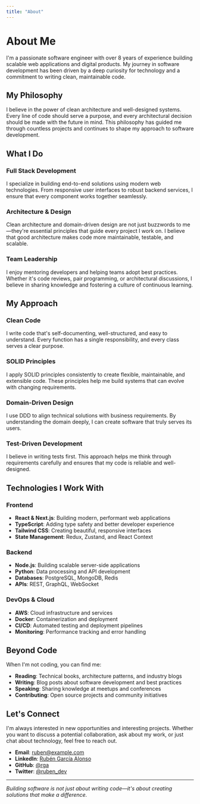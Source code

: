```yaml
---
title: "About"
---
```


# About Me

I'm a passionate software engineer with over 8 years of experience building scalable web applications and digital products. My journey in software development has been driven by a deep curiosity for technology and a commitment to writing clean, maintainable code.

## My Philosophy

I believe in the power of clean architecture and well-designed systems. Every line of code should serve a purpose, and every architectural decision should be made with the future in mind. This philosophy has guided me through countless projects and continues to shape my approach to software development.

## What I Do

### Full Stack Development
I specialize in building end-to-end solutions using modern web technologies. From responsive user interfaces to robust backend services, I ensure that every component works together seamlessly.

### Architecture & Design
Clean architecture and domain-driven design are not just buzzwords to me—they're essential principles that guide every project I work on. I believe that good architecture makes code more maintainable, testable, and scalable.

### Team Leadership
I enjoy mentoring developers and helping teams adopt best practices. Whether it's code reviews, pair programming, or architectural discussions, I believe in sharing knowledge and fostering a culture of continuous learning.

## My Approach

### Clean Code
I write code that's self-documenting, well-structured, and easy to understand. Every function has a single responsibility, and every class serves a clear purpose.

### SOLID Principles
I apply SOLID principles consistently to create flexible, maintainable, and extensible code. These principles help me build systems that can evolve with changing requirements.

### Domain-Driven Design
I use DDD to align technical solutions with business requirements. By understanding the domain deeply, I can create software that truly serves its users.

### Test-Driven Development
I believe in writing tests first. This approach helps me think through requirements carefully and ensures that my code is reliable and well-designed.

## Technologies I Work With

### Frontend
- **React & Next.js**: Building modern, performant web applications
- **TypeScript**: Adding type safety and better developer experience
- **Tailwind CSS**: Creating beautiful, responsive interfaces
- **State Management**: Redux, Zustand, and React Context

### Backend
- **Node.js**: Building scalable server-side applications
- **Python**: Data processing and API development
- **Databases**: PostgreSQL, MongoDB, Redis
- **APIs**: REST, GraphQL, WebSocket

### DevOps & Cloud
- **AWS**: Cloud infrastructure and services
- **Docker**: Containerization and deployment
- **CI/CD**: Automated testing and deployment pipelines
- **Monitoring**: Performance tracking and error handling

## Beyond Code

When I'm not coding, you can find me:

- **Reading**: Technical books, architecture patterns, and industry blogs
- **Writing**: Blog posts about software development and best practices
- **Speaking**: Sharing knowledge at meetups and conferences
- **Contributing**: Open source projects and community initiatives

## Let's Connect

I'm always interested in new opportunities and interesting projects. Whether you want to discuss a potential collaboration, ask about my work, or just chat about technology, feel free to reach out.

- **Email**: ruben@example.com
- **LinkedIn**: [Rubén García Alonso](https://linkedin.com/in/ruben-garcia-alonso)
- **GitHub**: [@rga](https://github.com/rga)
- **Twitter**: [@ruben_dev](https://twitter.com/ruben_dev)

---

*Building software is not just about writing code—it's about creating solutions that make a difference.*
